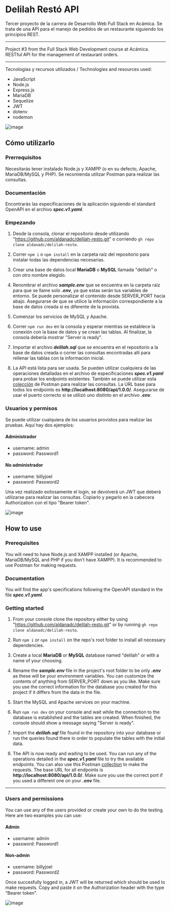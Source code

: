 
# Delilah Restó API


Tercer proyecto de la carrera de Desarrollo Web Full Stack en Acámica. Se trata de una API para el manejo de pedidos de un restaurante siguiendo los principios REST.

---

Project #3 from the Full Stack Web Development course at Acámica. RESTful API for the management of restaurant orders.

---

Tecnologías y recursos utilizados / Technologies and resources used:

* JavaScript
* Node.js
* Express.js
* MariaDB
* Sequelize
* JWT
* dotenv
* nodemon

![image](https://user-images.githubusercontent.com/75340355/120859230-4c22a700-c55a-11eb-81c8-57ef271ae508.png)

## Cómo utilizarlo 

### Prerrequisitos
Necesitarás tener instalado Node.js y XAMPP (o en su defecto, Apache, MariaDB/MySQL y PHP). Se recomienda utilizar Postman para realizar las consultas.

### Documentación
Encontrarás las especificaciones de la aplicación siguiendo el standard OpenAPI en el archivo **_spec.v1.yaml_**.

### Empezando

1. Desde la consola, clonar el repositorio desde utilizando "https://github.com/aldanadc/delilah-resto.git" o corriendo `gh repo clone aldanadc/delilah-resto`.

2. Correr `npm i` o `npm install` en la carpeta raíz del repositorio para instalar todas las dependencias necesarias.

3. Crear una base de datos local **MariaDB** o **MySQL** llamada "delilah" o con otro nombre elegido.

4. Renombrar el archivo **_sample.env_** que se encuentra en la carpeta raíz para que se llame solo **_.env_**, ya que estas serán tus variables de entorno. Se puede personalizar el contenido desde SERVER_PORT hacia abajo. Asegurarse de que se utilice la información correspondiente a la base de datos creada si es diferente de la provista.

5. Comenzar los servicios de MySQL y Apache.

6. Correr `npm run dev` en la consola y esperar mientras se establece la conexión con la base de datos y se crean las tablas. Al finalizar, la consola debería mostrar "Server is ready".

7. Importar el archivo **_delilah.sql_** que se encuentra en el repositorio a la base de datos creada o correr las consultas encontradas allí para rellenar las tablas con la información inicial. 

8. La API está lista para ser usada. Se pueden utilizar cualquiera de las operaciones detalladas en el archivo de especificaciones **_spec.v1.yaml_** para probar los endpoints existentes. También se puede utilizar esta [colección](https://www.getpostman.com/collections/92e53db46228637fb0bc) de Postman para realizar las consultas. La URL base para todos los endpoints es **http://localhost:8080/api/1.0.0/**. Asegurarse de usar el puerto correcto si se utilizó uno distinto en el archivo **_.env_**.

### Usuarios y permisos
Se puede utilizar cualquiera de los usuarios provistos para realizar las pruebas. Aquí hay dos ejemplos:
#### Administrador
- username: admin
- password: Password1

#### No administrador
- username: billyjoel
- password: Password2

Una vez realizado exitosamente el login, se devolverá un JWT que deberá utilizarse para realizar las consultas. Copiarlo y pegarlo en la cabecera Authorization con el tipo "Bearer token". 


![image](https://user-images.githubusercontent.com/75340355/120859230-4c22a700-c55a-11eb-81c8-57ef271ae508.png)


## How to use

### Prerequisites
You will need to have Node.js and XAMPP installed (or Apache, MariaDB/MySQL and PHP if you don't have XAMPP). It is recommended to use Postman for making requests.

### Documentation
You will find the app's specifications following the OpenAPI standard in the file **_spec.v1.yaml_**.

### Getting started

1. From your console clone the repository either by using "https://github.com/aldanadc/delilah-resto.git" or by running `gh repo clone aldanadc/delilah-resto`.

2. Run `npm i` or `npm install` on the repo's root folder to install all necessary dependencies.

3. Create a local **MariaDB** or **MySQL** database named "delilah" or with a name of your choosing.

4. Rename the **_sample.env_** file in the project's root folder to be only **_.env_** as these will be your environment variables. You can customize the contents of anything from SERVER_PORT down as you like. Make sure you use the correct information for the database you created for this project if it differs from the data in the file.

5. Start the MySQL and Apache services on your machine.

6. Run `npm run dev` on your console and wait while the connection to the database is established and the tables are created. When finished, the console should show a message saying "Server is ready".

7. Import the **_delilah.sql_** file found in the repository into your database or run the queries found there in order to populate the tables with the initial data.

8. The API is now ready and waiting to be used. You can run any of the operations detailed in the **_spec.v1.yaml_** file to try the available endpoints. You can also use this Postman [collection](https://www.getpostman.com/collections/92e53db46228637fb0bc) to make the requests. The base URL for all endpoints is **http://localhost:8080/api/1.0.0/**. Make sure you use the correct port if you used a different one on your **_.env_** file.

---

### Users and permissions
You can use any of the users provided or create your own to do the testing. Here are two examples you can use: 

#### Admin
- username: admin
- password: Password1

#### Non-admin
- username: billyjoel
- password: Password2

Once succesfully logged in, a JWT will be returned which should be used to make requests. Copy and paste it on the Authorization header with the type "Bearer token".


![image](https://user-images.githubusercontent.com/75340355/120859230-4c22a700-c55a-11eb-81c8-57ef271ae508.png)



